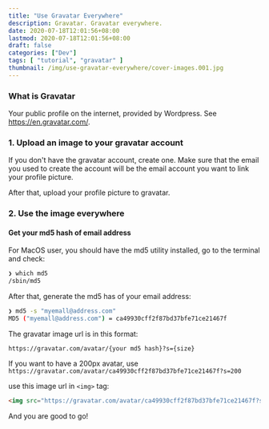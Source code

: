 ```yaml
---
title: "Use Gravatar Everywhere"
description: Gravatar. Gravatar everywhere.
date: 2020-07-18T12:01:56+08:00
lastmod: 2020-07-18T12:01:56+08:00
draft: false
categories: ["Dev"]
tags: [ "tutorial", "gravatar" ]
thumbnail: /img/use-gravatar-everywhere/cover-images.001.jpg
---
```


### What is Gravatar

Your public profile on the internet, provided by Wordpress. See https://en.gravatar.com/.

### 1. Upload an image to your gravatar account

If you don't have the gravatar account, create one. Make sure that the email you used to create the account will be the email account you want to link your profile picture.

After that, upload your profile picture to gravatar.

### 2. Use the image everywhere

#### Get your md5 hash of email address

For MacOS user, you should have the md5 utility installed, go to the terminal and check:

```bash
❯ which md5
/sbin/md5
```

After that, generate the md5 has of your email address:

```bash
❯ md5 -s "myemall@address.com"
MD5 ("myemall@address.com") = ca49930cff2f87bd37bfe71ce21467f
```

The gravatar image url is in this format: 


```
https://gravatar.com/avatar/{your md5 hash}?s={size}
```

If you want to have a 200px avatar, use `https://gravatar.com/avatar/ca49930cff2f87bd37bfe71ce21467f?s=200`

use this image url in `<img>` tag:

```html
<img src="https://gravatar.com/avatar/ca49930cff2f87bd37bfe71ce21467f?s=200" />
```

And you are good to go!

